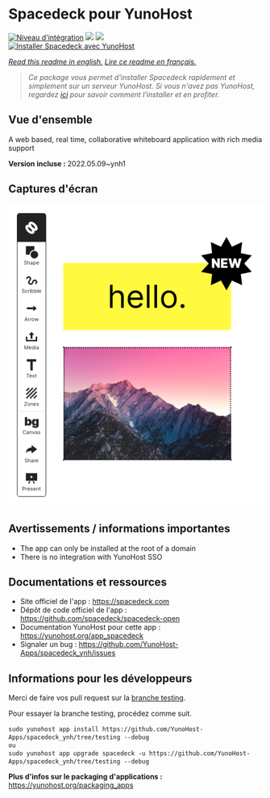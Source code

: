 # Spacedeck pour YunoHost

[![Niveau d'intégration](https://dash.yunohost.org/integration/spacedeck.svg)](https://dash.yunohost.org/appci/app/spacedeck) ![](https://ci-apps.yunohost.org/ci/badges/spacedeck.status.svg) ![](https://ci-apps.yunohost.org/ci/badges/spacedeck.maintain.svg)  
[![Installer Spacedeck avec YunoHost](https://install-app.yunohost.org/install-with-yunohost.svg)](https://install-app.yunohost.org/?app=spacedeck)

*[Read this readme in english.](./README.md)*
*[Lire ce readme en français.](./README_fr.md)*

> *Ce package vous permet d'installer Spacedeck rapidement et simplement sur un serveur YunoHost.
Si vous n'avez pas YunoHost, regardez [ici](https://yunohost.org/#/install) pour savoir comment l'installer et en profiter.*

## Vue d'ensemble

A web based, real time, collaborative whiteboard application with rich media support


**Version incluse :** 2022.05.09~ynh1



## Captures d'écran

![](./doc/screenshots/spacedeck.png)

## Avertissements / informations importantes

* The app can only be installed at the root of a domain
* There is no integration with YunoHost SSO
## Documentations et ressources

* Site officiel de l'app : https://spacedeck.com
* Dépôt de code officiel de l'app : https://github.com/spacedeck/spacedeck-open
* Documentation YunoHost pour cette app : https://yunohost.org/app_spacedeck
* Signaler un bug : https://github.com/YunoHost-Apps/spacedeck_ynh/issues

## Informations pour les développeurs

Merci de faire vos pull request sur la [branche testing](https://github.com/YunoHost-Apps/spacedeck_ynh/tree/testing).

Pour essayer la branche testing, procédez comme suit.
```
sudo yunohost app install https://github.com/YunoHost-Apps/spacedeck_ynh/tree/testing --debug
ou
sudo yunohost app upgrade spacedeck -u https://github.com/YunoHost-Apps/spacedeck_ynh/tree/testing --debug
```

**Plus d'infos sur le packaging d'applications :** https://yunohost.org/packaging_apps